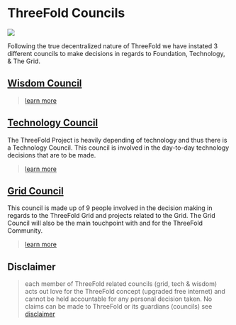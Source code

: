# ThreeFold Councils

![](./img/wisdom_council.png)

Following the true decentralized nature of ThreeFold we have instated 3 different councils to make decisions in regards to Foundation, Technology, & The Grid.

## [Wisdom Council](wisdom_council.md)

> [learn more](wisdom_council.md)

## [Technology Council](technology_council.md)

The ThreeFold Project is heavily depending of technology and thus there is a Technology Council.
This council is involved in the day-to-day technology decisions that are to be made.

> [learn more](technology_council.md)

## [Grid Council](grid_council.md)

This council is made up of 9 people involved in the decision making in regards to the ThreeFold Grid and projects related to the Grid.
The Grid Council will also be the main touchpoint with and for the ThreeFold Community.

> [learn more](grid_council.md)


## Disclaimer

> each member of ThreeFold related councils (grid, tech & wisdom) acts out love for the ThreeFold concept (upgraded free internet) and cannot be held accountable for any personal decision taken. No claims can be made to ThreeFold or its guardians (councils) see [disclaimer](disclaimer)


